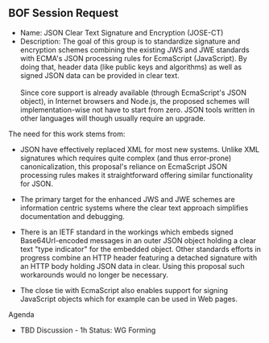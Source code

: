 ## BOF Session Request

- Name: JSON Clear Text Signature and Encryption (JOSE-CT)
- Description:
The goal of this group is to standardize signature and encryption schemes combining the existing JWS and JWE standards with ECMA's JSON processing rules for EcmaScript (JavaScript).   By doing that, header data (like public keys and algorithms) as well as signed JSON data can be provided in clear text.<br>&nbsp;<br>
Since core support is already available (through EcmaScript's JSON object), in Internet browsers and Node.js, the proposed schemes will implementation-wise not have to start from zero.  JSON tools written in other languages will though usually require an upgrade.

The need for this work stems from: 
- JSON have effectively replaced XML for most new systems. Unlike XML signatures which requires quite complex (and thus error-prone) canonicalization, this proposal's reliance on EcmaScript JSON processing rules makes it straightforward offering similar functionality for JSON.

- The primary target for the enhanced JWS and JWE schemes are information centric systems where the clear text approach simplifies documentation and debugging.

- There is an IETF standard in the workings which embeds signed Base64Url-encoded messages in an outer JSON object holding a clear text "type indicator" for the embedded object.  Other standards efforts in progress combine an HTTP header featuring a detached signature with an HTTP body holding JSON data in clear.  Using this proposal such workarounds would no longer be necessary.

- The close tie with EcmaScript also enables support for signing JavaScript objects which for example can be used in Web pages.

Agenda
- TBD
Discussion - 1h
Status: WG Forming
